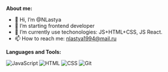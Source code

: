 __About me:__
- 👋 Hi, I’m @NLastya
- 👀 I’m starting frontend developer
- 🌱 I’m currently use techonologies: JS+HTML+CSS, JS React.
- 📫 How to reach me: nlastya1994@mail.ru

__Languages and Tools:__

![JavaScript](https://img.shields.io/badge/-JavaScript-090909?style=for-the-badge&logo=JavaScript&logoColor=E9D54D)
![HTML](https://img.shields.io/badge/-HTML-090909?style=for-the-badge&logo=HTML5&logoColor=E34F26)
![CSS](https://img.shields.io/badge/-CSS-090909?style=for-the-badge&logo=CSS3&logoColor=1572B6)
![Git](https://img.shields.io/badge/-Git-090909?style=for-the-badge&logo=Git&logoColor=F05032)


<!---
NLastya/NLastya is a ✨ special ✨ repository because its `README.md` (this file) appears on your GitHub profile.
You can click the Preview link to take a look at your changes.
--->
